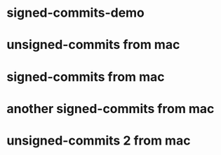 # signed-commits-demo

# unsigned-commits from mac

# signed-commits from mac

# another signed-commits from mac

# unsigned-commits 2 from mac
